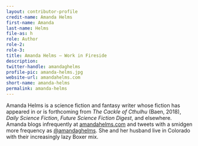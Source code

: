 ```yaml
---
layout: contributor-profile
credit-name: Amanda Helms
first-name: Amanda
last-name: Helms
file-as: h
role: Author
role-2:
role-3:
title: Amanda Helms — Work in Fireside
description:
twitter-handle: amandaghelms
profile-pic: amanda-helms.jpg
website-url: amandahelms.com
short-name: amanda-helms
permalink: amanda-helms
---
```

Amanda Helms is a science fiction and fantasy writer whose fiction has appeared in or is forthcoming from _The Cackle of Cthulhu_ (Baen, 2018), _Daily Science Fiction_, _Future Science Fiction Digest_, and elsewhere. Amanda blogs infrequently at [amandahelms.com](http://www.amandahelms.com) and tweets with a smidgen more frequency as [@amandaghelms](https://www.twitter.com/amandaghelms). She and her husband live in Colorado with their increasingly lazy Boxer mix.
